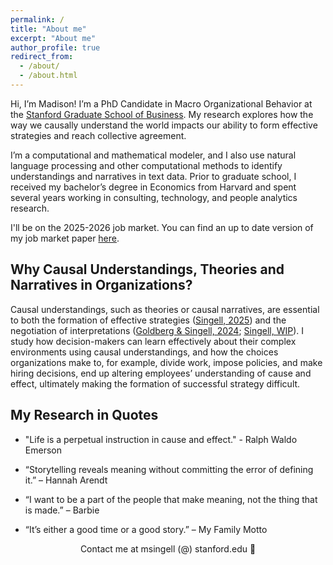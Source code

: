 ```yaml
---
permalink: /
title: "About me"
excerpt: "About me"
author_profile: true
redirect_from: 
  - /about/
  - /about.html
---
```



Hi, I’m Madison! I’m a PhD Candidate in Macro Organizational Behavior at the [Stanford Graduate School of Business](https://www.gsb.stanford.edu/programs/phd/academic-experience/students/madison-singell). My research explores how the way we causally understand the world impacts our ability to form effective strategies and reach collective agreement.  

I’m a computational and mathematical modeler, and I also use natural language processing and other computational methods to identify understandings and narratives in text data. Prior to graduate school, I received my bachelor’s degree in Economics from Harvard and spent several years working in consulting, technology, and people analytics research. 

I'll be on the 2025-2026 job market. You can find an up to date version of my job market paper  [here](/files/Singell_JMP_Current_2026.pdf).

## Why Causal Understandings, Theories and Narratives in Organizations? 
Causal understandings, such as theories or causal narratives, are essential to both the formation of effective strategies ([Singell, 2025](/files/Singell_JMP_Current_2025.pdf)) and the negotiation of interpretations ([Goldberg & Singell, 2024](https://www.annualreviews.org/content/journals/10.1146/annurev-soc-020321-030515); [Singell, WIP](/files/Singell_WIP_2025.pdf)). I study how decision-makers can learn effectively about their complex environments using causal understandings, and how the choices organizations make to, for example, divide work, impose policies, and make hiring decisions, end up altering employees’ understanding of cause and effect, ultimately making the formation of successful strategy difficult.

## My Research in Quotes
- "Life is a perpetual instruction in cause and effect." - Ralph Waldo Emerson

- “Storytelling reveals meaning without committing the error of defining it.” – Hannah Arendt

- “I want to be a part of the people that make meaning, not the thing that is made.” – Barbie

- “It’s either a good time or a good story.” – My Family Motto

<div align="center">Contact me at msingell (@) stanford.edu 📩</div>
